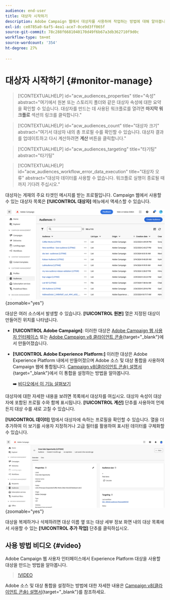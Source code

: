 ```yaml
---
audience: end-user
title: 대상자 시작하기
description: Adobe Campaign 웹에서 대상자를 사용하여 작업하는 방법에 대해 알아봅니다
exl-id: ce0785a0-6af5-4ea1-ace7-0ce9d3ff065f
source-git-commit: 78c288f6681040170d49f6b67a3db362710f9d0c
workflow-type: tm+mt
source-wordcount: '354'
ht-degree: 27%

---
```


# 대상자 시작하기 {#monitor-manage}

>[!CONTEXTUALHELP]
>id="acw_audiences_properties"
>title="속성"
>abstract="여기에서 원본 또는 스토리지 폴더와 같은 대상자 속성에 대한 요약을 확인할 수 있습니다. 대상자를 만드는 데 사용된 워크플로를 열려면 **마지막 워크플로** 섹션의 링크를 클릭합니다."

>[!CONTEXTUALHELP]
>id="acw_audiences_count"
>title="대상자 크기"
>abstract="여기서 대상자 내의 총 프로필 수를 확인할 수 있습니다. 대상자 결과를 업데이트하고 다시 계산하려면 **계산** 버튼을 클릭합니다."

>[!CONTEXTUALHELP]
>id="acw_audiences_targeting"
>title="타기팅"
>abstract="타기팅"

>[!CONTEXTUALHELP]
>id="acw_audiences_workflow_error_data_execution"
>title="대상자 오류"
>abstract="대상자 데이터를 사용할 수 없습니다. 워크플로 실행이 종료될 때까지 기다려 주십시오."

대상자는 게재의 주요 타겟인 메시지를 받는 프로필입니다. Campaign 웹에서 사용할 수 있는 대상자 목록은 **[!UICONTROL 대상자]** 메뉴에서 액세스할 수 있습니다.

![](assets/audiences-list.png){zoomable="yes"}

대상은 여러 소스에서 발생할 수 있습니다. **[!UICONTROL 원본]** 열은 지정된 대상이 만들어진 위치를 나타냅니다.

* **[!UICONTROL Adobe Campaign]**: 이러한 대상은 [Adobe Campaign 웹 사용자 인터페이스](create-audience.md) 또는 [Adobe Campaign v8 클라이언트 콘솔](https://experienceleague.adobe.com/docs/campaign/campaign-v8/audience/create-audiences/create-audiences.html){target="_blank"}에서 만들어졌습니다.

* **[!UICONTROL Adobe Experience Platform:]** 이러한 대상은 Adobe Experience Platform 내에서 만들어졌으며 Adobe 소스 및 대상 통합을 사용하여 Campaign 웹에 통합됩니다. [Campaign v8(클라이언트 콘솔) 설명서](https://experienceleague.adobe.com/docs/campaign/campaign-v8/connect/ac-aep/ac-aep.html){target="_blank"}에서 이 통합을 설정하는 방법을 알아봅니다.

  ➡️ [비디오에서 이 기능 살펴보기](#video)

대상자에 대한 자세한 내용을 보려면 목록에서 대상자를 여십시오. 대상자 속성이 대상자에 포함된 프로필 수와 함께 표시됩니다. **[!UICONTROL 계산]** 단추를 사용하여 언제든지 대상 수를 새로 고칠 수 있습니다.

**[!UICONTROL 데이터]** 탭에서 대상자에 속하는 프로필을 확인할 수 있습니다. 열을 더 추가하여 이 보기를 사용자 지정하거나 고급 필터를 활용하여 표시된 데이터를 구체화할 수 있습니다.

![](assets/audiences-details.png){zoomable="yes"}

대상을 복제하거나 삭제하려면 대상 이름 옆 또는 대상 세부 정보 화면 내의 대상 목록에서 사용할 수 있는 **[!UICONTROL 추가 작업]** 단추를 클릭하십시오.

## 사용 방법 비디오 {#video}

Adobe Campaign 웹 사용자 인터페이스에서 Experience Platform 대상을 사용할 대상을 만드는 방법을 알아봅니다.

>[!VIDEO](https://video.tv.adobe.com/v/3427635?quality=12)

Adobe 소스 및 대상 통합을 설정하는 방법에 대한 자세한 내용은 [Campaign v8(클라이언트 콘솔) 설명서](https://experienceleague.adobe.com/docs/campaign/campaign-v8/connect/ac-aep/ac-aep.html){target="_blank"}를 참조하세요.
